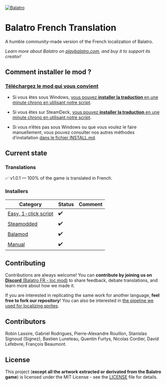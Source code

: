 
[![Balatro](https://www.playbalatro.com/assets/logo2-C9SU2BrI.png)](https://www.playbalatro.com/)

# Balatro French Translation

A humble community-made version of the French localization of Balatro.

*Learn more about Balatro on [playbalatro.com](https://www.playbalatro.com/), and buy it to support its creator!*

## Comment installer le mod ?

### [Téléchargez le mod qui vous convient](https://github.com/FrBmt-BIGetNouf/balatro-french-translations/releases/latest)

- Si vous êtes sous Windows, [vous pouvez **installer la traduction** en une minute chrono en utilisant notre script](QUICKSTART.md).

- Si vous êtes sur SteamDeck, [vous pouvez **installer la traduction** en une minute chrono en utilisant notre script](QUICKSTART_STEAMDECK.md).

- Si vous n’êtes pas sous Windows ou que vous voulez le faire manuellement, vous pouvez consulter nos autres méthodes d’installation [dans le fichier INSTALL.md](INSTALL.md).

## Current state

### Translations

✅ v1.0.1 — 100% of the game is translated in French.

### Installers

| Category                                     | Status | Comment            |
| -------------------------------------------- | ------ | ------------------ |
| [Easy, 1-click script](QUICKSTART.md)        | ✔️      | |
| [Steamodded](INSTALL.md#via-un-mod)          | ✔️      | |
| [Balamod](https://github.com/UwUDev/balamod) | ✔️      | |
| [Manual](INSTALL.md#à-la-main)               | ✔️      | |

## Contributing

Contributions are always welcome! You can **contribute by joining us on** [**Discord** (Balatro FR - loc mod)](https://discord.gg/kQMdHTXB3Z) to share feedback, debate translations, and learn more about how we made it.

If you are interested in replicating the same work for another language, **feel free to fork our repository**! You can also be interested in [the pipeline we used for localizing sprites](https://github.com/Signez/balatro-sprites-i18n).

## Contributors

Robin Lassire, Gabriel Rodrigues, Pierre-Alexandre Rouillon, Stanislas Signoud (Signez), Bastien Luneteau, Quentin Furtys, Nicolas Cordier, David Lefebvre, François Beaumont.

## License

This project (**except all the artwork extracted or derivated from the Balatro game**) is licensed under the MIT License - see the [LICENSE](LICENSE) file for details.

